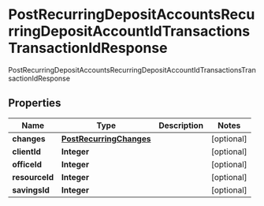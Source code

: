 

# PostRecurringDepositAccountsRecurringDepositAccountIdTransactionsTransactionIdResponse

PostRecurringDepositAccountsRecurringDepositAccountIdTransactionsTransactionIdResponse

## Properties

| Name | Type | Description | Notes |
|------------ | ------------- | ------------- | -------------|
|**changes** | [**PostRecurringChanges**](PostRecurringChanges.md) |  |  [optional] |
|**clientId** | **Integer** |  |  [optional] |
|**officeId** | **Integer** |  |  [optional] |
|**resourceId** | **Integer** |  |  [optional] |
|**savingsId** | **Integer** |  |  [optional] |



